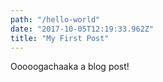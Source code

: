 ```yaml
---
path: "/hello-world"
date: "2017-10-05T12:19:33.962Z"
title: "My First Post"
---
```


Ooooogachaaka a blog post!